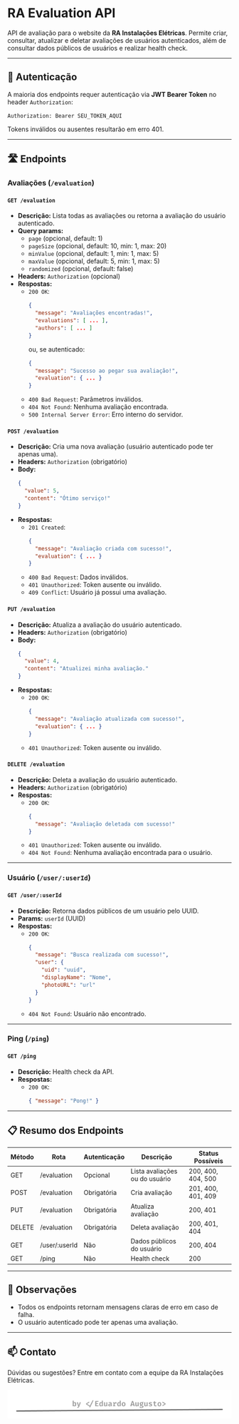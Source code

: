 # RA Evaluation API

API de avaliação para o website da **RA Instalações Elétricas**. Permite criar, consultar, atualizar e deletar avaliações de usuários autenticados, além de consultar dados públicos de usuários e realizar health check.

---

## 🔐 Autenticação

A maioria dos endpoints requer autenticação via **JWT Bearer Token** no header `Authorization`:

```
Authorization: Bearer SEU_TOKEN_AQUI
```

Tokens inválidos ou ausentes resultarão em erro 401.

---

## 🛣️ Endpoints

### Avaliações (`/evaluation`)

#### `GET /evaluation`
- **Descrição:** Lista todas as avaliações ou retorna a avaliação do usuário autenticado.
- **Query params:**
  - `page` (opcional, default: 1)
  - `pageSize` (opcional, default: 10, min: 1, max: 20)
  - `minValue` (opcional, default: 1, min: 1, max: 5)
  - `maxValue` (opcional, default: 5, min: 1, max: 5)
  - `randomized` (opcional, default: false)
- **Headers:** `Authorization` (opcional)
- **Respostas:**
  - `200 OK`:
    ```json
    {
      "message": "Avaliações encontradas!",
      "evaluations": [ ... ],
      "authors": [ ... ]
    }
    ```
    ou, se autenticado:
    ```json
    {
      "message": "Sucesso ao pegar sua avaliação!",
      "evaluation": { ... }
    }
    ```
  - `400 Bad Request`: Parâmetros inválidos.
  - `404 Not Found`: Nenhuma avaliação encontrada.
  - `500 Internal Server Error`: Erro interno do servidor.

#### `POST /evaluation`
- **Descrição:** Cria uma nova avaliação (usuário autenticado pode ter apenas uma).
- **Headers:** `Authorization` (obrigatório)
- **Body:**
    ```json
    {
      "value": 5,
      "content": "Ótimo serviço!"
    }
    ```
- **Respostas:**
  - `201 Created`:
    ```json
    {
      "message": "Avaliação criada com sucesso!",
      "evaluation": { ... }
    }
    ```
  - `400 Bad Request`: Dados inválidos.
  - `401 Unauthorized`: Token ausente ou inválido.
  - `409 Conflict`: Usuário já possui uma avaliação.

#### `PUT /evaluation`
- **Descrição:** Atualiza a avaliação do usuário autenticado.
- **Headers:** `Authorization` (obrigatório)
- **Body:**
    ```json
    {
      "value": 4,
      "content": "Atualizei minha avaliação."
    }
    ```
- **Respostas:**
  - `200 OK`:
    ```json
    {
      "message": "Avaliação atualizada com sucesso!",
      "evaluation": { ... }
    }
    ```
  - `401 Unauthorized`: Token ausente ou inválido.

#### `DELETE /evaluation`
- **Descrição:** Deleta a avaliação do usuário autenticado.
- **Headers:** `Authorization` (obrigatório)
- **Respostas:**
  - `200 OK`:
    ```json
    {
      "message": "Avaliação deletada com sucesso!"
    }
    ```
  - `401 Unauthorized`: Token ausente ou inválido.
  - `404 Not Found`: Nenhuma avaliação encontrada para o usuário.

---

### Usuário (`/user/:userId`)

#### `GET /user/:userId`
- **Descrição:** Retorna dados públicos de um usuário pelo UUID.
- **Params:** `userId` (UUID)
- **Respostas:**
  - `200 OK`:
    ```json
    {
      "message": "Busca realizada com sucesso!",
      "user": {
        "uid": "uuid",
        "displayName": "Nome",
        "photoURL": "url"
      }
    }
    ```
  - `404 Not Found`: Usuário não encontrado.

---

### Ping (`/ping`)

#### `GET /ping`
- **Descrição:** Health check da API.
- **Respostas:**
  - `200 OK`:
    ```json
    { "message": "Pong!" }
    ```

---

## 📋 Resumo dos Endpoints

| Método | Rota                  | Autenticação | Descrição                        | Status Possíveis                      |
|--------|-----------------------|--------------|----------------------------------|---------------------------------------|
| GET    | /evaluation           | Opcional     | Lista avaliações ou do usuário   | 200, 400, 404, 500                    |
| POST   | /evaluation           | Obrigatória  | Cria avaliação                   | 201, 400, 401, 409                    |
| PUT    | /evaluation           | Obrigatória  | Atualiza avaliação               | 200, 401                              |
| DELETE | /evaluation           | Obrigatória  | Deleta avaliação                 | 200, 401, 404                         |
| GET    | /user/:userId         | Não          | Dados públicos do usuário        | 200, 404                              |
| GET    | /ping                 | Não          | Health check                     | 200                                   |

---

## 📝 Observações

- Todos os endpoints retornam mensagens claras de erro em caso de falha.
- O usuário autenticado pode ter apenas uma avaliação.

---

## 📫 Contato

Dúvidas ou sugestões? Entre em contato com a equipe da RA Instalações Elétricas.

<p align="center"><a href="https://github.com/d3veduardo"><img src="https://github.com/D3vEduardo/D3vEduardo/blob/main/github_readme.png?raw=true" /></a></p>